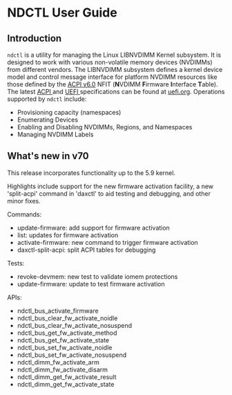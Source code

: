 # NDCTL User Guide

## Introduction

`ndctl` is a utility for managing the Linux LIBNVDIMM Kernel subsystem. It is designed to work with various non-volatile memory devices \(NVDIMMs\) from different vendors. The LIBNVDIMM subsystem defines a kernel device model and control message interface for platform NVDIMM resources like those defined by the [ACPI v6.0](http://www.uefi.org/sites/default/files/resources/ACPI_6_0_Errata_A.PDF) NFIT \(**N**VDIMM **F**irmware **I**nterface **T**able\). The latest [ACPI ](http://www.uefi.org/specifications)and [UEFI ](http://www.uefi.org/specifications)specifications can be found at [uefi.org](http://www.uefi.org). Operations supported by `ndctl` include:

* Provisioning capacity \(namespaces\)
* Enumerating Devices
* Enabling and Disabling NVDIMMs, Regions, and Namespaces
* Managing NVDIMM Labels

## What's new in v70

This release incorporates functionality up to the 5.9 kernel.

Highlights include support for the new firmware activation facility, a new 'split-acpi' command in 'daxctl' to aid testing and debugging, and other minor fixes.

Commands: 

* update-firmware: add support for firmware activation 
* list: updates for firmware activation 
* activate-firmware: new command to trigger firmware activation 
* daxctl-split-acpi: split ACPI tables for debugging

Tests: 

* revoke-devmem: new test to validate iomem protections 
* update-firmware: update to test firmware activation

APIs: 

* ndctl\_bus\_activate\_firmware 
* ndctl\_bus\_clear\_fw\_activate\_noidle 
* ndctl\_bus\_clear\_fw\_activate\_nosuspend 
* ndctl\_bus\_get\_fw\_activate\_method 
* ndctl\_bus\_get\_fw\_activate\_state 
* ndctl\_bus\_set\_fw\_activate\_noidle 
* ndctl\_bus\_set\_fw\_activate\_nosuspend 
* ndctl\_dimm\_fw\_activate\_arm 
* ndctl\_dimm\_fw\_activate\_disarm 
* ndctl\_dimm\_get\_fw\_activate\_result 
* ndctl\_dimm\_get\_fw\_activate\_state

